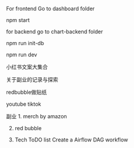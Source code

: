 For frontend Go to dashboard folder

npm start

for backend go to chart-backend folder

npm run init-db

npm run dev



小红书文案大集合


关于副业的记录与探索

redbubble做贴纸

youtube
tiktok



副业 1. merch by amazon


2. red bubble


3. Tech ToDO list
Create a Airflow DAG workflow